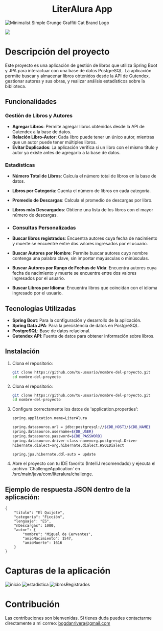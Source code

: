 <h1 align="center"> LiterAlura App </h1>


![Minimalist Simple Grunge Graffiti Cat Brand Logo](https://github.com/BogdanRivera/LiterAlura-Challenge/assets/121648408/d619d2ce-b997-4514-b510-254c03d3dec8)

   <p align="left">
   <img src="https://img.shields.io/badge/STATUS-FINALIZADO-green">
   </p>
   
# Descripción del proyecto
Este proyecto es una aplicación de gestión de libros que utiliza Spring Boot y JPA para interactuar con una base de datos PostgreSQL. La aplicación permite buscar y almacenar libros obtenidos desde la API de Gutendex, gestionar autores y sus obras, y realizar análisis estadísticos sobre la biblioteca.

## Funcionalidades

### Gestión de Libros y Autores
- **Agregar Libros**: Permite agregar libros obtenidos desde la API de Gutendex a la base de datos.
- **Relación Libro-Autor**: Cada libro puede tener un único autor, mientras que un autor puede tener múltiples libros.
- **Evitar Duplicados**: La aplicación verifica si un libro con el mismo título y autor ya existe antes de agregarlo a la base de datos.

### Estadísticas
- **Número Total de Libros**: Calcula el número total de libros en la base de datos.
- **Libros por Categoría**: Cuenta el número de libros en cada categoría.
- **Promedio de Descargas**: Calcula el promedio de descargas por libro.
- **Libros más Descargados**: Obtiene una lista de los libros con el mayor número de descargas.

- ### Consultas Personalizadas
- **Buscar libros registrados**: Encuentra autores cuya fecha de nacimiento y muerte se encuentre entre dos valores ingresados por el usuario.
- **Buscar Autores por Nombre**: Permite buscar autores cuyo nombre contenga una palabra clave, sin importar mayúsculas o minúsculas.
- **Buscar Autores por Rango de Fechas de Vida**: Encuentra autores cuya fecha de nacimiento y muerte se encuentre entre dos valores ingresados por el usuario.
- **Buscar Libros por Idioma**: Encuentra libros que coincidan con el idioma ingresado por el usuario.

## Tecnologías Utilizadas
- **Spring Boot**: Para la configuración y desarrollo de la aplicación.
- **Spring Data JPA**: Para la persistencia de datos en PostgreSQL.
- **PostgreSQL**: Base de datos relacional.
- **Gutendex API**: Fuente de datos para obtener información sobre libros.

## Instalación

1. Clona el repositorio:
   ```bash
   git clone https://github.com/tu-usuario/nombre-del-proyecto.git
   cd nombre-del-proyecto
   ```
1. Clona el repositorio:
   ```bash
   git clone https://github.com/tu-usuario/nombre-del-proyecto.git
   cd nombre-del-proyecto
   ```
2. Configura correctamente los datos de 'application.properties':
     ```bash
    spring.application.name=LiterAlura
    
    spring.datasource.url = jdbc:postgresql://${DB_HOST}/${DB_NAME}
    spring.datasource.username=${DB_USER}
    spring.datasource.password=${DB_PASSWORD}
    spring.datasource.driver-class-name=org.postgresql.Driver
    hibernate.dialect=org.hibernate.dialect.HSQLDialect

    spring.jpa.hibernate.ddl-auto = update
    ```
3. Abre el proyecto con tu IDE favorito (IntelliJ recomendado) y ejecuta el archivo 'ChallengeApplication' en /src/main/java/com/literalura/challenge.

## Ejemplo de respuesta JSON dentro de la aplicación: 
```
{
    "titulo": "El Quijote",
    "categoria": "Ficción",
    "lenguaje": "ES",
    "nDescargas": 1000,
    "autor": {
        "nombre": "Miguel de Cervantes",
        "anioNacimiento": 1547,
        "anioMuerte": 1616
    }
}

```

# Capturas de la aplicación
![inicio](https://github.com/BogdanRivera/LiterAlura-Challenge/assets/121648408/38b66819-9cbe-40db-a61f-501a5b89ee55)
![estadística](https://github.com/BogdanRivera/LiterAlura-Challenge/assets/121648408/1b7e8d8f-2721-4890-99c5-8f891d314663)
![librosRegistrados](https://github.com/BogdanRivera/LiterAlura-Challenge/assets/121648408/ca83967c-d022-4967-8b56-290423f19bc3)


# Contribución 
Las contribuciones son bienvenidas. Si tienes duda puedes contactarme directamente a mi correo: bogdanrivera@gmail.com

   
